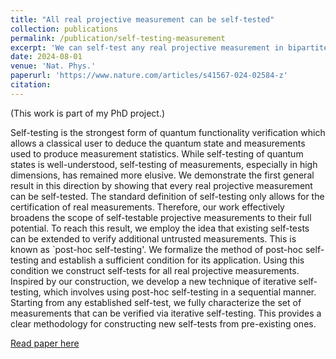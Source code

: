 ```yaml
---
title: "All real projective measurement can be self-tested"
collection: publications
permalink: /publication/self-testing-measurement
excerpt: 'We can self-test any real projective measurement in bipartite Bell scenario.'
date: 2024-08-01
venue: 'Nat. Phys.'
paperurl: 'https://www.nature.com/articles/s41567-024-02584-z'
citation:
---
```


(This work is part of my PhD project.)

Self-testing is the strongest form of quantum functionality verification which allows a classical user to deduce the quantum state and measurements used to produce measurement statistics. While self-testing of quantum states is well-understood, self-testing of measurements, especially in high dimensions, has remained more elusive. We demonstrate the first general result in this direction by showing that every real projective measurement can be self-tested. The standard definition of self-testing only allows for the certification of real measurements. Therefore, our work effectively broadens the scope of self-testable projective measurements to their full potential. To reach this result, we employ the idea that existing self-tests can be extended to verify additional untrusted measurements. This is known as `post-hoc self-testing'. We formalize the method of post-hoc self-testing and establish a sufficient condition for its application. Using this condition we construct self-tests for all real projective measurements. Inspired by our construction, we develop a new technique of iterative self-testing, which involves using post-hoc self-testing in a sequential manner. Starting from any established self-test, we fully characterize the set of measurements that can be verified via iterative self-testing. This provides a clear methodology for constructing new self-tests from pre-existing ones.

[Read paper here](https://www.nature.com/articles/s41567-024-02584-z)